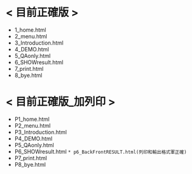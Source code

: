 # < 目前正確版 >
* 1_home.html
* 2_menu.html
* 3_Introduction.html
* 4_DEMO.html
* 5_QAonly.html
* 6_SHOWresult.html
* 7_print.html
* 8_bye.html

# < 目前正確版_加列印 >
* P1_home.html
* P2_menu.html
* P3_Introduction.html
* P4_DEMO.html
* P5_QAonly.html
* P6_SHOWresult.html
`* p6_BackFrontRESULT.html(列印和輸出格式軍正確)`
* P7_print.html
* P8_bye.html
